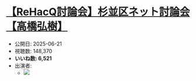 # [【ReHacQ討論会】杉並区ネット討論会【高橋弘樹】](https://www.youtube.com/watch?v=c3nbSj-qmMU)
-   公開日: 2025-06-21
-   視聴数: 148,370
-   **いいね数: 6,521**
-   出演者: 
    - [![](https://img.youtube.com/vi/c3nbSj-qmMU/hqdefault.jpg)](https://www.youtube.com/watch?v=c3nbSj-qmMU)
